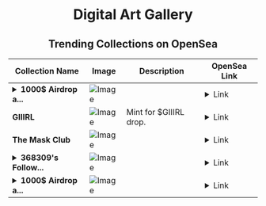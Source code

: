 <div align="center">

# Digital Art Gallery

## Trending Collections on OpenSea

| Collection Name                       | Image                                                                                     | Description                       | OpenSea Link                                                                                          |
|---------------------------------------|-------------------------------------------------------------------------------------------|-----------------------------------|--------------------------------------------------------------------------------------------------------|
| **<details><summary>1000$ Airdrop a...</summary>1000$ Airdrop at [https://t2m.io/erc] 🎁</details>** | ![Image](https://i.seadn.io/s/raw/files/a594125deaa44edcaa85047073dd9f3c.png?w=500&auto=format?w=200&auto=format) |  | <details><summary>Link</summary>[1000$ Airdrop at [https://t2m.io/erc] 🎁](https://opensea.io/collection/1000-airdrop-at-https-t2m-io-erc-116)</details> |
| **GIIIRL** | ![Image](https://i.seadn.io/s/raw/files/57da093af504339db7e489deb11f1425.png?w=500&auto=format?w=200&auto=format) | Mint for $GIIIRL drop.  | <details><summary>Link</summary>[GIIIRL](https://opensea.io/collection/giiirl)</details> |
| **The Mask Club** | ![Image](https://i.seadn.io/s/raw/files/c963163671760259bd568211f351b9c7.jpg?w=500&auto=format?w=200&auto=format) |  | <details><summary>Link</summary>[The Mask Club](https://opensea.io/collection/the-mask-club-1)</details> |
| **<details><summary>368309's Follow...</summary>368309's Follower</details>** | ![Image](https://i.seadn.io/s/raw/files/19f9f090920392cc3650cbdf4361755b.png?w=500&auto=format?w=200&auto=format) |  | <details><summary>Link</summary>[368309's Follower](https://opensea.io/collection/368309-s-follower)</details> |
| **<details><summary>1000$ Airdrop a...</summary>1000$ Airdrop at [https://t2m.io/erc] 🎁</details>** | ![Image](https://i.seadn.io/s/raw/files/a594125deaa44edcaa85047073dd9f3c.png?w=500&auto=format?w=200&auto=format) |  | <details><summary>Link</summary>[1000$ Airdrop at [https://t2m.io/erc] 🎁](https://opensea.io/collection/1000-airdrop-at-https-t2m-io-erc-115)</details> |

</div>